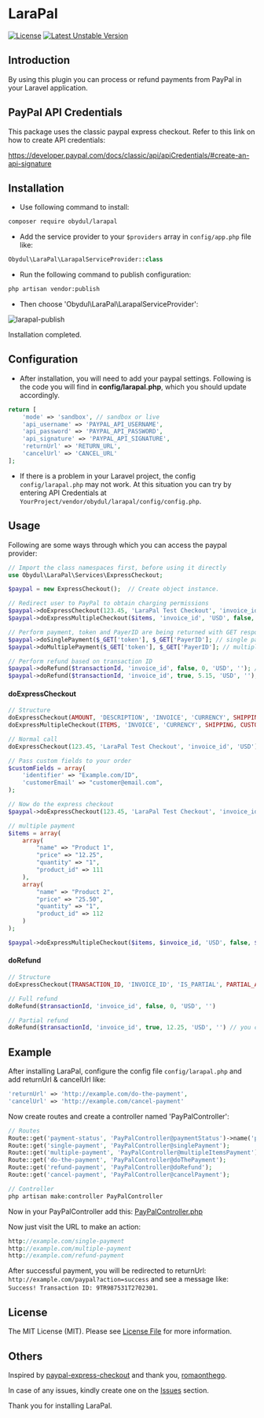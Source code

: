 # LaraPal
[![License](https://poser.pugx.org/obydul/larapal/license)](https://packagist.org/packages/obydul/larapal)
[![Latest Unstable Version](https://poser.pugx.org/obydul/larapal/v/unstable)](https://packagist.org/packages/obydul/larapal)

<a name="introduction"></a>
## Introduction

By using this plugin you can process or refund payments from PayPal in your Laravel application.

<a name="paypal-api-credentials"></a>
## PayPal API Credentials

This package uses the classic paypal express checkout. Refer to this link on how to create API credentials:

https://developer.paypal.com/docs/classic/api/apiCredentials/#create-an-api-signature

<a name="installation"></a>
## Installation

* Use following command to install:

```bash
composer require obydul/larapal
```

* Add the service provider to your `$providers` array in `config/app.php` file like: 

```php
Obydul\LaraPal\LarapalServiceProvider::class
```

* Run the following command to publish configuration:

```bash
php artisan vendor:publish
```
*  Then choose 'Obydul\LaraPal\LarapalServiceProvider':

![larapal-publish](https://user-images.githubusercontent.com/13184472/51436553-8c4e9b00-1cb9-11e9-8a03-ff55841ec3df.png)

Installation completed.

<a name="configuration"></a>
## Configuration

* After installation, you will need to add your paypal settings. Following is the code you will find in **config/larapal.php**, which you should update accordingly.

```php
return [
    'mode' => 'sandbox', // sandbox or live
    'api_username' => 'PAYPAL_API_USERNAME',
    'api_password' => 'PAYPAL_API_PASSWORD',
    'api_signature' => 'PAYPAL_API_SIGNATURE',
    'returnUrl' => 'RETURN_URL',
    'cancelUrl' => 'CANCEL_URL'
];
```
* If there is a problem in your Laravel project, the config `config/larapal.php` may not work. At this situation you can try by entering API Credentials at `YourProject/vendor/obydul/larapal/config/config.php`.

<a name="usage"></a>
## Usage

Following are some ways through which you can access the paypal provider:

```php
// Import the class namespaces first, before using it directly
use Obydul\LaraPal\Services\ExpressCheckout;

$paypal = new ExpressCheckout();  // Create object instance.

// Redirect user to PayPal to obtain charging permissions
$paypal->doExpressCheckout(123.45, 'LaraPal Test Checkout', 'invoice_id', 'USD'); // single payment
$paypal->doExpressMultipleCheckout($items, 'invoice_id', 'USD', false, $customFields); // multiple items

// Perform payment, token and PayerID are being returned with GET response from PayPal
$paypal->doSinglePayment($_GET['token'], $_GET['PayerID']; // single payment
$paypal->doMultiplePayment($_GET['token'], $_GET['PayerID']; // multiple payment

// Perform refund based on transaction ID
$paypal->doRefund($transactionId, 'invoice_id', false, 0, 'USD', ''); // full refund
$paypal->doRefund($transactionId, 'invoice_id', true, 5.15, 'USD', ''); // partial refund
```

#### doExpressCheckout
```php
// Structure
doExpressCheckout(AMOUNT, 'DESCRIPTION', 'INVOICE', 'CURRENCY', SHIPPING, CUSTOMFIELDS); // invoice ID must be unique
doExpressMultipleCheckout(ITEMS, 'INVOICE', 'CURRENCY', SHIPPING, CUSTOMFIELDS); // invoice ID must be unique

// Normal call
doExpressCheckout(123.45, 'LaraPal Test Checkout', 'invoice_id', 'USD');

// Pass custom fields to your order
$customFields = array(
    'identifier' => "Example.com/ID",
    'customerEmail' => "customer@email.com",
);

// Now do the express checkout
$paypal->doExpressCheckout(123.45, 'LaraPal Test Checkout', 'invoice_id', 'USD', false, $customFields); // if you don't like to pass custom fields, then remove $customFields from here.

// multiple payment
$items = array(
    array(
        "name" => "Product 1",
        "price" => "12.25",
        "quantity" => "1",
        "product_id" => 111
    ),
    array(
        "name" => "Product 2",
        "price" => "25.50",
        "quantity" => "1",
        "product_id" => 112
    )
);

$paypal->doExpressMultipleCheckout($items, $invoice_id, 'USD', false, $customFields);

```

#### doRefund
```php
// Structure
doExpressCheckout(TRANSACTION_ID, 'INVOICE_ID', 'IS_PARTIAL', PARTIAL_AMOUNT, CURRENCY, NOTE);

// Full refund
doRefund($transactionId, 'invoice_id', false, 0, 'USD', '')

// Partial refund
doRefund($transactionId, 'invoice_id', true, 12.25, 'USD', '') // you can pass note also
```

<a name="example"></a>
## Example

After installing LaraPal, configure the config file `config/larapal.php` and add returnUrl & cancelUrl like:
```php
'returnUrl' => 'http://example.com/do-the-payment',
'cancelUrl' => 'http://example.com/cancel-payment'
```
 
Now create routes and create a controller named 'PayPalController':

```php
// Routes
Route::get('payment-status', 'PayPalController@paymentStatus')->name('payment-status');
Route::get('single-payment', 'PayPalController@singlePayment');
Route::get('multiple-payment', 'PayPalController@multipleItemsPayment');
Route::get('do-the-payment', 'PayPalController@doThePayment');
Route::get('refund-payment', 'PayPalController@doRefund');
Route::get('cancel-payment', 'PayPalController@cancelPayment');

// Controller
php artisan make:controller PayPalController
```
Now in your PayPalController add this: [PayPalController.php](https://gist.github.com/mdobydullah/44f52dbb1cf9f954d66a15b93c95640d)

Now just visit the URL to make an action:

```php
http://example.com/single-payment
http://example.com/multiple-payment
http://example.com/refund-payment
```

After successful payment, you will be redirected to returnUrl: `http://example.com/paypal?action=success` and see a message like: `Success! Transaction ID: 9TR987531T2702301`.

## License

The MIT License (MIT). Please see [License File](https://github.com/mdobydullah/larapal/blob/master/LICENSE) for more information.


<a name=""></a>
## Others
Inspired by [paypal-express-checkout](https://github.com/romaonthego/paypal-express-checkout) and thank you, [romaonthego](https://github.com/romaonthego).

In case of any issues, kindly create one on the [Issues](https://github.com/mdobydullah/larapal/issues) section.


Thank you for installing LaraPal.